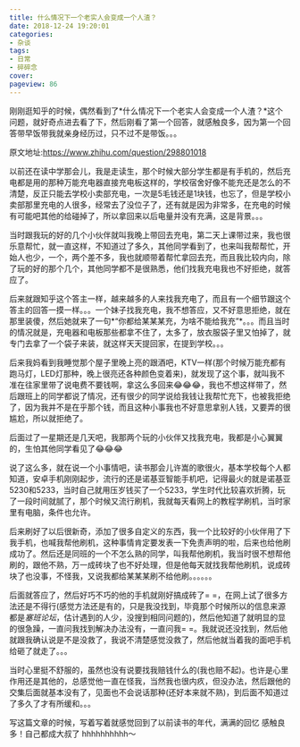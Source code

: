 ```yaml
---
title: 什么情况下一个老实人会变成一个人渣？
date: 2018-12-24 19:20:01
categories:
- 杂谈
tags:
- 日常
- 碎碎念
cover: 
pageview: 86
---
```


刚刚逛知乎的时候，偶然看到了*什么情况下一个老实人会变成一个人渣？*这个问题，就好奇点进去看了下，然后刚看了第一个回答，就感触良多，因为第一个回答带早饭带我就亲身经历过，只不过不是带饭。。。

原文地址:https://www.zhihu.com/question/298801018

以前还在读中学那会儿，我是走读生，那个时候大部分学生都是有手机的，然后充电都是用的那种万能充电器直接充电板这样的，学校宿舍好像不能充还是怎么的不清楚，反正只能去学校小卖部充电，一次是5毛钱还是1块钱，也忘了，但是学校小卖部那里充电的人很多，经常去了没位子了，还有就是因为非常多，在充电的时候有可能吧其他的给碰掉了，所以拿回来以后电量并没有充满，这是背景。。。

当时跟我玩的好的几个小伙伴就叫我晚上带回去充电，第二天上课带过来，我也很乐意帮忙，就一直这样，不知道过了多久，其他同学看到了，也来叫我帮帮忙，开始人也少，一个，两个差不多，我也就顺带着帮忙拿回去充，而且我比较内向，除了玩的好的那个几个，其他同学都不是很熟悉，他们找我充电我也不好拒绝，就答应了。

后来就跟知乎这个答主一样，越来越多的人来找我充电了，而且有一个细节跟这个答主的回答一摸一样。。。一个妹子找我充电，我不想答应，又不好意思拒绝，就在那里装傻，然后她就来了一句*“你都给某某某充，为啥不能给我充”*。。。而且当时的情况就是，充电器和电板那些都拿不住了，太多了，放衣服袋子里又怕掉了，就专门去拿了一个袋子来装，就这样天天提回家，在提到学校。。。

后来我妈看到我睡觉那个屋子里晚上亮的跟酒吧，KTV一样(那个时候万能充都有跑马灯，LED灯那种，晚上很亮还各种颜色变着来)，就发现了这个事，就叫我不准在往家里带了说电费不要钱啊，拿这么多回来😂😂😂，我也不想这样带了，然后跟班上的同学都说了情况，还有很少的同学说给我钱让我帮忙充下，也被我拒绝了，因为我并不是在乎那个钱，而且这种小事我也不好意思拿别人钱，又要弄的很尴尬，所以就拒绝了。

后面过了一星期还是几天吧，我那两个玩的小伙伴又找我充电，我都是小心翼翼的，生怕其他同学看见了😂😂😂

说了这么多，就在说一个小事情吧，读书那会儿许嵩的歌很火，基本学校每个人都知道，安卓手机刚刚起步，流行的还是诺基亚智能手机吧，记得最火的就是诺基亚5230和5233，当时自己就用压岁钱买了一个5233，学生时代比较喜欢折腾，玩了一段时间就腻了，那个时候又流行刷机，我就每天看网上的教程学刷机，当时家里有电脑，条件也允许。

后来刷好了以后很新奇，添加了很多自定义的东西，我一个比较好的小伙伴用了下我手机，也喊我帮他刷机，这种事情肯定要发表一下免责声明的啦，后来也给他刷成功了。然后还是同班的一个不怎么熟的同学，叫我帮他刷机，我当时很不想帮他刷的，跟他不熟，万一成砖块了也不好处理，但是他每天就找我帮他刷机，说成砖块了也没事，不怪我，又说我都给某某某刷不给他刷。。。。。。

后面就答应了，然后好巧不巧的他的手机就刚好搞成砖了= =，在网上试了很多方法还是不得行(感觉方法还是有的，只是我没找到，毕竟那个时候所以的信息来源都是*塞班论坛*，估计遇到的人少，没搜到相同问题的)，然后他知道了就明显的显的很急躁，一直问我找到解决办法没有，一直问我= =。我就说还没找到，然后他就跟我确认说是不是没救了，我说不清楚感觉没救了，然后他就当着我的面吧手机给砸了就走了。。。

当时心里挺不舒服的，虽然也没有说要找我赔钱什么的(我也赔不起)。也许是心里作用还是其他的，总感觉他一直在怪我，当然我也很内疚，但没办法，然后跟他的交集后面就基本没有了，见面也不会说话那种(还好本来就不熟)，到后面不知道过了多久了才有所缓和。。。


写这篇文章的时候，写着写着就感觉回到了以前读书的年代，满满的回忆 感触良多！自己都成大叔了 hhhhhhhhhh～




